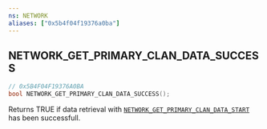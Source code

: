 ```yaml
---
ns: NETWORK
aliases: ["0x5b4f04f19376a0ba"]
---
```

## NETWORK_GET_PRIMARY_CLAN_DATA_SUCCESS

```c
// 0x5B4F04F19376A0BA
bool NETWORK_GET_PRIMARY_CLAN_DATA_SUCCESS();
```

Returns TRUE if data retrieval with [`NETWORK_GET_PRIMARY_CLAN_DATA_START`](#_0xCE86D8191B762107) has been successfull.

